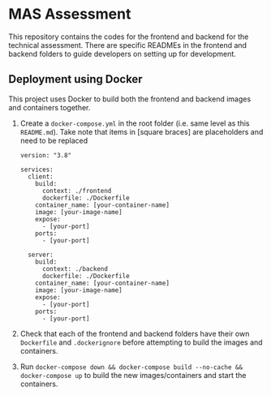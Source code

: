 # MAS Assessment

This repository contains the codes for the frontend and backend for the technical assessment.
There are specific READMEs in the frontend and backend folders to guide developers on setting up for development.

## Deployment using Docker

This project uses Docker to build both the frontend and backend images and containers together.

1. Create a `docker-compose.yml` in the root folder (i.e. same level as this `README.md`). Take note that items in [square braces] are placeholders and need to be replaced

   ```
   version: "3.8"

   services:
     client:
       build:
         context: ./frontend
         dockerfile: ./Dockerfile
       container_name: [your-container-name]
       image: [your-image-name]
       expose:
         - [your-port]
       ports:
         - [your-port]

     server:
       build:
         context: ./backend
         dockerfile: ./Dockerfile
       container_name: [your-container-name]
       image: [your-image-name]
       expose:
         - [your-port]
       ports:
         - [your-port]
   ```

1. Check that each of the frontend and backend folders have their own `Dockerfile` and `.dockerignore` before attempting to build the images and containers.
1. Run `docker-compose down && docker-compose build --no-cache && docker-compose up` to build the new images/containers and start the containers.
